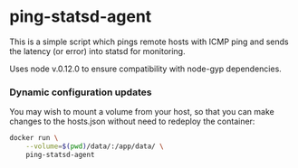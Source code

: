 # ping-statsd-agent

This is a simple script which pings remote hosts with ICMP ping and sends the latency (or error) into statsd for monitoring.

Uses node v.0.12.0 to ensure compatibility with node-gyp dependencies.

### Dynamic configuration updates ###

You may wish to mount a volume from your host, so that you can make changes to the hosts.json without need to redeploy the container:

```bash
docker run \
	--volume=$(pwd)/data/:/app/data/ \
	ping-statsd-agent
```
	

